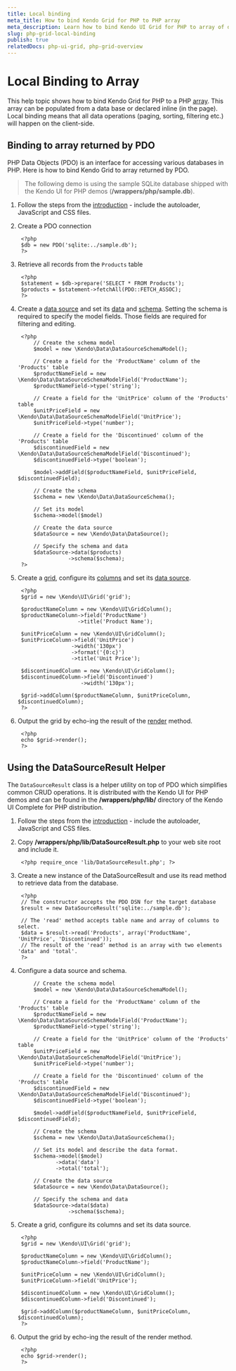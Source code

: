 ```yaml
---
title: Local binding
meta_title: How to bind Kendo Grid for PHP to PHP array
meta_description: Learn how to bind Kendo UI Grid for PHP to array of data
slug: php-grid-local-binding
publish: true
relatedDocs: php-ui-grid, php-grid-overview
---
```


# Local Binding to Array

This help topic shows how to bind Kendo Grid for PHP to a PHP [array](http://php.net/manual/en/language.types.array.php). This array
can be populated from a data base or declared inline (in the page). Local binding means that all data operations (paging, sorting, filtering etc.)
will happen on the client-side.

## Binding to array returned by PDO

PHP Data Objects (PDO) is an interface for accessing various databases in PHP. Here is how to bind Kendo Grid to array
returned by PDO.

> The following demo is using the sample SQLite database shipped with the Kendo UI for PHP demos (**/wrappers/php/sample.db**).

1. Follow the steps from the [introduction](/getting-started/using-kendo-with/php/introduction) - include the autoloader, JavaScript and CSS files.
1. Create a PDO connection

        <?php
        $db = new PDO('sqlite:../sample.db');
        ?>
1. Retrieve all records from the `Products` table

        <?php
        $statement = $db->prepare('SELECT * FROM Products');
        $products = $statement->fetchAll(PDO::FETCH_ASSOC);
        ?>
1. Create a [data source](/api/wrappers/php/Kendo/Data/DataSource) and set its [data](/api/wrappers/php/Kendo/Data/DataSource#data) and [schema](/api/wrappers/php/Kendo/Data/DataSource#schema). Setting the schema is required
to specify the model fields. Those fields are required for filtering and editing.

        <?php
            // Create the schema model
            $model = new \Kendo\Data\DataSourceSchemaModel();

            // Create a field for the 'ProductName' column of the 'Products' table
            $productNameField = new \Kendo\Data\DataSourceSchemaModelField('ProductName');
            $productNameField->type('string');

            // Create a field for the 'UnitPrice' column of the 'Products' table
            $unitPriceField = new \Kendo\Data\DataSourceSchemaModelField('UnitPrice');
            $unitPriceField->type('number');

            // Create a field for the 'Discontinued' column of the 'Products' table
            $discontinuedField = new \Kendo\Data\DataSourceSchemaModelField('Discontinued');
            $discontinuedField->type('boolean');

            $model->addField($productNameField, $unitPriceField, $discontinuedField);

            // Create the schema
            $schema = new \Kendo\Data\DataSourceSchema();

            // Set its model
            $schema->model($model)

            // Create the data source
            $dataSource = new \Kendo\Data\DataSource();

            // Specify the schema and data
            $dataSource->data($products)
                       ->schema($schema);
        ?>
1. Create a [grid](/api/wrappers/php/Kendo/UI/Grid), configure its [columns](/api/wrappers/php/Kendo/UI/Grid#addcolumn) and set its [data source](/api/wrappers/php/Kendo/UI/Grid#datasource).

        <?php
        $grid = new \Kendo\UI\Grid('grid');

        $productNameColumn = new \Kendo\UI\GridColumn();
        $productNameColumn->field('ProductName')
                          ->title('Product Name');

        $unitPriceColumn = new \Kendo\UI\GridColumn();
        $unitPriceColumn->field('UnitPrice')
                        ->width('130px')
                        ->format('{0:c}')
                        ->title('Unit Price');

        $discontinuedColumn = new \Kendo\UI\GridColumn();
        $discontinuedColumn->field('Discontinued')
                           ->width('130px');

        $grid->addColumn($productNameColumn, $unitPriceColumn, $discontinuedColumn);
        ?>
1. Output the grid by echo-ing the result of the [render](/api/wrappers/php/Kendo/UI/Widget#render) method.

        <?php
        echo $grid->render();
        ?>

## Using the DataSourceResult Helper

The `DataSourceResult` class is a helper utility on top of PDO which simplifies common CRUD operations.
It is distributed with the Kendo UI for PHP demos and can be found in the **/wrappers/php/lib/** directory of the Kendo UI Complete for PHP distribution.

1. Follow the steps from the [introduction](/getting-started/using-kendo-with/php/introduction) - include the autoloader, JavaScript and CSS files.
1. Copy **/wrappers/php/lib/DataSourceResult.php** to your web site root and include it.

        <?php require_once 'lib/DataSourceResult.php'; ?>
1. Create a new instance of the DataSourceResult and use its read method to retrieve data from the database.

        <?php
        // The constructor accepts the PDO DSN for the target database
        $result = new DataSourceResult('sqlite:../sample.db');

        // The 'read' method accepts table name and array of columns to select.
        $data = $result->read('Products', array('ProductName', 'UnitPrice', 'Discontinued'));
        // The result of the 'read' method is an array with two elements 'data' and 'total'.
        ?>
1. Configure a data source and schema.

            // Create the schema model
            $model = new \Kendo\Data\DataSourceSchemaModel();

            // Create a field for the 'ProductName' column of the 'Products' table
            $productNameField = new \Kendo\Data\DataSourceSchemaModelField('ProductName');
            $productNameField->type('string');

            // Create a field for the 'UnitPrice' column of the 'Products' table
            $unitPriceField = new \Kendo\Data\DataSourceSchemaModelField('UnitPrice');
            $unitPriceField->type('number');

            // Create a field for the 'Discontinued' column of the 'Products' table
            $discontinuedField = new \Kendo\Data\DataSourceSchemaModelField('Discontinued');
            $discontinuedField->type('boolean');

            $model->addField($productNameField, $unitPriceField, $discontinuedField);

            // Create the schema
            $schema = new \Kendo\Data\DataSourceSchema();

            // Set its model and describe the data format.
            $schema->model($model)
                   ->data('data')
                   ->total('total');

            // Create the data source
            $dataSource = new \Kendo\Data\DataSource();

            // Specify the schema and data
            $dataSource->data($data)
                       ->schema($schema);
1. Create a grid, configure its columns and set its data source.

        <?php
        $grid = new \Kendo\UI\Grid('grid');

        $productNameColumn = new \Kendo\UI\GridColumn();
        $productNameColumn->field('ProductName');

        $unitPriceColumn = new \Kendo\UI\GridColumn();
        $unitPriceColumn->field('UnitPrice');

        $discontinuedColumn = new \Kendo\UI\GridColumn();
        $discontinuedColumn->field('Discontinued');

        $grid->addColumn($productNameColumn, $unitPriceColumn, $discontinuedColumn);
        ?>
1. Output the grid by echo-ing the result of the render method.

        <?php
        echo $grid->render();
        ?>
